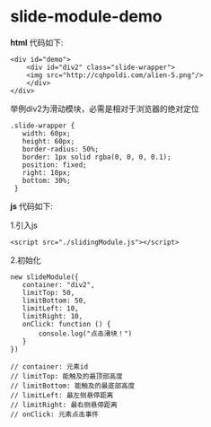 # slide-module-demo
**html** 代码如下:

	<div id="demo">
	    <div id="div2" class="slide-wrapper">
		<img src="http://cqhpoldi.com/alien-5.png"/>
	    </div>
	</div>
举例div2为滑动模块，必需是相对于浏览器的绝对定位

    .slide-wrapper {
	   width: 60px;
	   height: 60px;
	   border-radius: 50%;
	   border: 1px solid rgba(0, 0, 0, 0.1);
	   position: fixed;
	   right: 10px;
	   bottom: 30%;
     }
**js** 代码如下:

1.引入js

    <script src="./slidingModule.js"></script>
2.初始化

    new slideModule({
	   container: "div2",
	   limitTop: 50,
	   limitBottom: 50,
	   limitLeft: 10,
	   limitRight: 10,
	   onClick: function () {
		   console.log("点击滑块！")
	   }
    })

	// container: 元素id
	// limitTop: 能触及的最顶部高度
	// limitBottom: 能触及的最底部高度
	// limitLeft: 最左侧悬停距离
	// limitRight: 最右侧悬停距离
	// onClick: 元素点击事件
